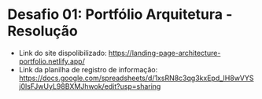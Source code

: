 # Desafio 01: Portfólio Arquitetura - Resolução

- Link do site dispolibilizado: https://landing-page-architecture-portfolio.netlify.app/
- Link da planilha de registro de informação: https://docs.google.com/spreadsheets/d/1xsRN8c3qg3kxEpd_IH8wVYSj0lsFJwUyL98BXMJhwok/edit?usp=sharing
